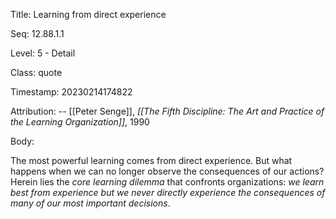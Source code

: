 Title:  Learning from direct experience

Seq:    12.88.1.1

Level:  5 - Detail

Class:  quote

Timestamp: 20230214174822

Attribution: -- [[Peter Senge]], *[[The Fifth Discipline: The Art and Practice of the Learning Organization]]*, 1990

Body:

The most powerful learning comes from direct experience. But what happens when we can no longer observe the consequences of our actions? Herein lies the *core learning dilemma* that confronts organizations: *we learn best from experience but we never directly experience the consequences of many of our most important decisions*.

